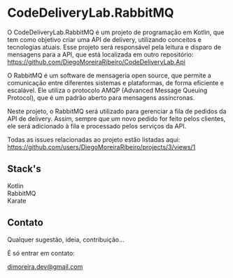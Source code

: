 # CodeDeliveryLab.RabbitMQ


O CodeDeliveryLab.RabbitMQ é um projeto de programação em Kotlin, que tem como objetivo criar uma API de delivery, utilizando conceitos e tecnologias atuais. Esse projeto será responsável pela leitura e disparo de mensagens para a API, que está localizada em outro repositório: https://github.com/DiegoMoreiraRibeiro/CodeDeliveryLab.Api

O RabbitMQ é um software de mensageria open source, que permite a comunicação entre diferentes sistemas e plataformas, de forma eficiente e escalável. Ele utiliza o protocolo AMQP (Advanced Message Queuing Protocol), que é um padrão aberto para mensagens assíncronas.

Neste projeto, o RabbitMQ será utilizado para gerenciar a fila de pedidos da API de delivery. Assim, sempre que um novo pedido for feito pelos clientes, ele será adicionado à fila e processado pelos serviços da API.

Todas as issues relacionadas ao projeto estão listadas aqui: https://github.com/users/DiegoMoreiraRibeiro/projects/3/views/1

## Stack's
Kotlin <br>
RabbitMQ <br>
Karate

## Contato
Qualquer sugestão, ideia, contribuição...

É só entrar em contato: 

dimoreira.dev@gmail.com
